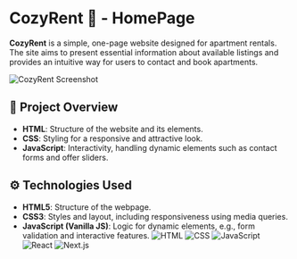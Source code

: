 # CozyRent 🏡 - HomePage

**CozyRent** is a simple, one-page website designed for apartment rentals. The site aims to present essential information about available listings and provides an intuitive way for users to contact and book apartments.

![CozyRent Screenshot](./images/screenshot.png)

## 🌟 Project Overview

- **HTML**: Structure of the website and its elements.
- **CSS**: Styling for a responsive and attractive look.
- **JavaScript**: Interactivity, handling dynamic elements such as contact forms and offer sliders.

## ⚙️ Technologies Used

- **HTML5**: Structure of the webpage.
- **CSS3**: Styles and layout, including responsiveness using media queries.
- **JavaScript (Vanilla JS)**: Logic for dynamic elements, e.g., form validation and interactive features.
![HTML](https://img.shields.io/badge/HTML5-E34F26?style=flat-square&logo=html5&logoColor=white)
![CSS](https://img.shields.io/badge/CSS3-1572B6?style=flat-square&logo=css3&logoColor=white)
![JavaScript](https://img.shields.io/badge/JavaScript-F7DF1E?style=flat-square&logo=javascript&logoColor=black)
![React](https://img.shields.io/badge/React-61DAFB?style=flat-square&logo=react&logoColor=black)
![Next.js](https://img.shields.io/badge/Next.js-000000?style=flat-square&logo=next.js&logoColor=white)
